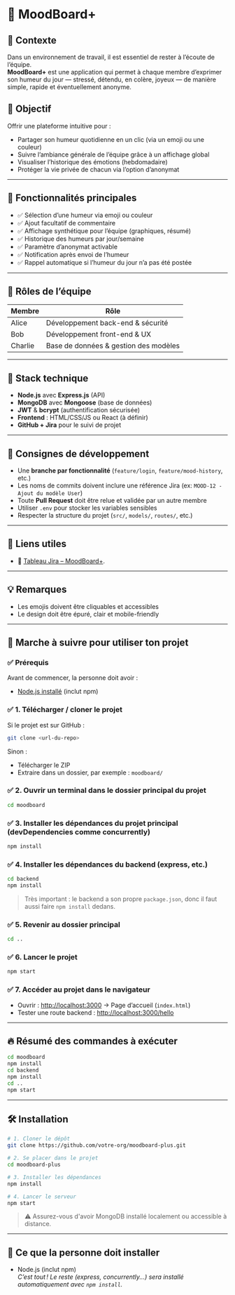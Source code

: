 # 🧠 MoodBoard+

## 📝 Contexte

Dans un environnement de travail, il est essentiel de rester à l’écoute de l’équipe.  
**MoodBoard+** est une application qui permet à chaque membre d’exprimer son humeur du jour — stressé, détendu, en colère, joyeux — de manière simple, rapide et éventuellement anonyme.

## 🎯 Objectif

Offrir une plateforme intuitive pour :
- Partager son humeur quotidienne en un clic (via un emoji ou une couleur)
- Suivre l’ambiance générale de l’équipe grâce à un affichage global
- Visualiser l’historique des émotions (hebdomadaire)
- Protéger la vie privée de chacun via l’option d’anonymat

---

## 🚀 Fonctionnalités principales

- ✅ Sélection d’une humeur via emoji ou couleur
- ✅ Ajout facultatif de commentaire
- ✅ Affichage synthétique pour l’équipe (graphiques, résumé)
- ✅ Historique des humeurs par jour/semaine
- ✅ Paramètre d’anonymat activable
- ✅ Notification après envoi de l’humeur
- ✅ Rappel automatique si l’humeur du jour n’a pas été postée

---

## 👥 Rôles de l’équipe

| Membre          | Rôle                                     |
|-----------------|------------------------------------------|
| Alice           | Développement back-end & sécurité        |
| Bob             | Développement front-end & UX             |
| Charlie         | Base de données & gestion des modèles    |

---

## 🧱 Stack technique

- **Node.js** avec **Express.js** (API)
- **MongoDB** avec **Mongoose** (base de données)
- **JWT** & **bcrypt** (authentification sécurisée)
- **Frontend** : HTML/CSS/JS ou React (à définir)
- **GitHub + Jira** pour le suivi de projet

---



## 📌 Consignes de développement

- Une **branche par fonctionnalité** (`feature/login`, `feature/mood-history`, etc.)
- Les noms de commits doivent inclure une référence Jira (ex: `MOOD-12 - Ajout du modèle User`)
- Toute **Pull Request** doit être relue et validée par un autre membre
- Utiliser `.env` pour stocker les variables sensibles
- Respecter la structure du projet (`src/`, `models/`, `routes/`, etc.)

---

## 📎 Liens utiles

- 📌 [Tableau Jira – MoodBoard+](https://eliottmaillard2509.atlassian.net/jira/software/projects/SCRUM/list).

---

## 💡 Remarques

- Les emojis doivent être cliquables et accessibles
- Le design doit être épuré, clair et mobile-friendly
---

## 📝 Marche à suivre pour utiliser ton projet

### ✅ Prérequis
Avant de commencer, la personne doit avoir :
- [Node.js installé](https://nodejs.org/) (inclut npm)

### ✅ 1. Télécharger / cloner le projet

Si le projet est sur GitHub :
```bash
git clone <url-du-repo>
```

Sinon :  
- Télécharger le ZIP  
- Extraire dans un dossier, par exemple : `moodboard/`

### ✅ 2. Ouvrir un terminal dans le dossier principal du projet

```bash
cd moodboard
```

### ✅ 3. Installer les dépendances du projet principal (devDependencies comme concurrently)

```bash
npm install
```

### ✅ 4. Installer les dépendances du backend (express, etc.)

```bash
cd backend
npm install
```
> Très important : le backend a son propre `package.json`, donc il faut aussi faire `npm install` dedans.

### ✅ 5. Revenir au dossier principal

```bash
cd ..
```

### ✅ 6. Lancer le projet

```bash
npm start
```

### ✅ 7. Accéder au projet dans le navigateur

- Ouvrir : [http://localhost:3000](http://localhost:3000) → Page d’accueil (`index.html`)
- Tester une route backend : [http://localhost:3000/hello](http://localhost:3000/hello)

---

## 🔥 Résumé des commandes à exécuter

```bash
cd moodboard
npm install
cd backend
npm install
cd ..
npm start
```

---
## 🛠️ Installation

```bash
# 1. Cloner le dépôt
git clone https://github.com/votre-org/moodboard-plus.git

# 2. Se placer dans le projet
cd moodboard-plus

# 3. Installer les dépendances
npm install

# 4. Lancer le serveur
npm start
```

> ⚠️ Assurez-vous d'avoir MongoDB installé localement ou accessible à distance.

---

## 📝 Ce que la personne doit installer

- Node.js (inclut npm)  
*C’est tout ! Le reste (express, concurrently...) sera installé automatiquement avec `npm install`.*
